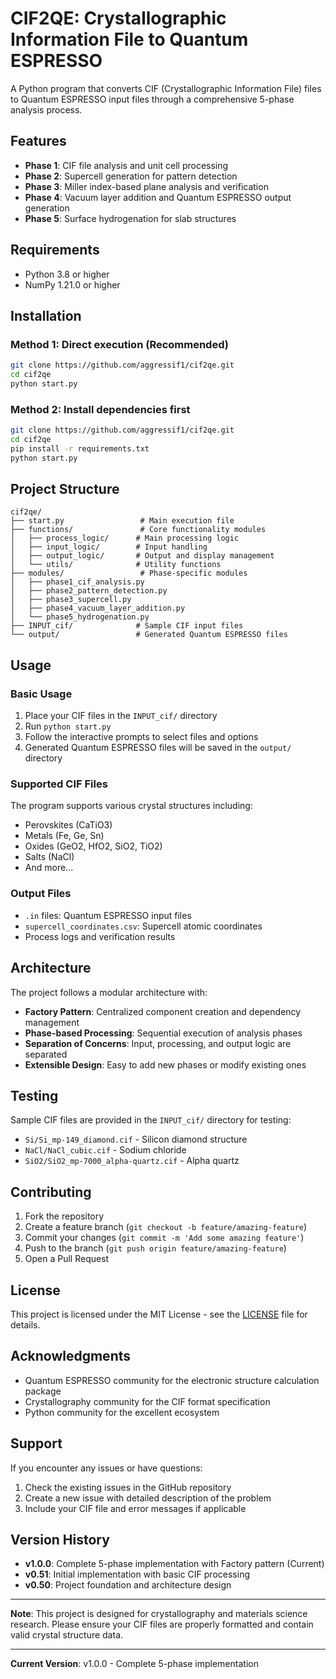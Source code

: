 # CIF2QE: Crystallographic Information File to Quantum ESPRESSO

A Python program that converts CIF (Crystallographic Information File) files to Quantum ESPRESSO input files through a comprehensive 5-phase analysis process.

## Features

- **Phase 1**: CIF file analysis and unit cell processing
- **Phase 2**: Supercell generation for pattern detection
- **Phase 3**: Miller index-based plane analysis and verification
- **Phase 4**: Vacuum layer addition and Quantum ESPRESSO output generation
- **Phase 5**: Surface hydrogenation for slab structures

## Requirements

- Python 3.8 or higher
- NumPy 1.21.0 or higher

## Installation

### Method 1: Direct execution (Recommended)
```bash
git clone https://github.com/aggressif1/cif2qe.git
cd cif2qe
python start.py
```

### Method 2: Install dependencies first
```bash
git clone https://github.com/aggressif1/cif2qe.git
cd cif2qe
pip install -r requirements.txt
python start.py
```

## Project Structure

```
cif2qe/
├── start.py                 # Main execution file
├── functions/               # Core functionality modules
│   ├── process_logic/      # Main processing logic
│   ├── input_logic/        # Input handling
│   ├── output_logic/       # Output and display management
│   └── utils/              # Utility functions
├── modules/                 # Phase-specific modules
│   ├── phase1_cif_analysis.py
│   ├── phase2_pattern_detection.py
│   ├── phase3_supercell.py
│   ├── phase4_vacuum_layer_addition.py
│   └── phase5_hydrogenation.py
├── INPUT_cif/              # Sample CIF input files
└── output/                 # Generated Quantum ESPRESSO files
```

## Usage

### Basic Usage
1. Place your CIF files in the `INPUT_cif/` directory
2. Run `python start.py`
3. Follow the interactive prompts to select files and options
4. Generated Quantum ESPRESSO files will be saved in the `output/` directory

### Supported CIF Files
The program supports various crystal structures including:
- Perovskites (CaTiO3)
- Metals (Fe, Ge, Sn)
- Oxides (GeO2, HfO2, SiO2, TiO2)
- Salts (NaCl)
- And more...

### Output Files
- `.in` files: Quantum ESPRESSO input files
- `supercell_coordinates.csv`: Supercell atomic coordinates
- Process logs and verification results

## Architecture

The project follows a modular architecture with:
- **Factory Pattern**: Centralized component creation and dependency management
- **Phase-based Processing**: Sequential execution of analysis phases
- **Separation of Concerns**: Input, processing, and output logic are separated
- **Extensible Design**: Easy to add new phases or modify existing ones

## Testing

Sample CIF files are provided in the `INPUT_cif/` directory for testing:
- `Si/Si_mp-149_diamond.cif` - Silicon diamond structure
- `NaCl/NaCl_cubic.cif` - Sodium chloride
- `SiO2/SiO2_mp-7000_alpha-quartz.cif` - Alpha quartz

## Contributing

1. Fork the repository
2. Create a feature branch (`git checkout -b feature/amazing-feature`)
3. Commit your changes (`git commit -m 'Add some amazing feature'`)
4. Push to the branch (`git push origin feature/amazing-feature`)
5. Open a Pull Request

## License

This project is licensed under the MIT License - see the [LICENSE](LICENSE) file for details.

## Acknowledgments

- Quantum ESPRESSO community for the electronic structure calculation package
- Crystallography community for the CIF format specification
- Python community for the excellent ecosystem

## Support

If you encounter any issues or have questions:
1. Check the existing issues in the GitHub repository
2. Create a new issue with detailed description of the problem
3. Include your CIF file and error messages if applicable

## Version History

- **v1.0.0**: Complete 5-phase implementation with Factory pattern (Current)
- **v0.51**: Initial implementation with basic CIF processing
- **v0.50**: Project foundation and architecture design

---

**Note**: This project is designed for crystallography and materials science research. Please ensure your CIF files are properly formatted and contain valid crystal structure data.

---

**Current Version**: v1.0.0 - Complete 5-phase implementation
